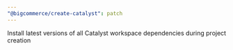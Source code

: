 ```yaml
---
"@bigcommerce/create-catalyst": patch
---
```


Install latest versions of all Catalyst workspace dependencies during project creation
